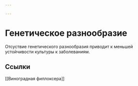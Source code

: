 ```yaml
---

---
```

# Генетическое разнообразие
Отсуствие генетического разнообразия приводит к меньшей устойчивости культуры к заболеваниям.

## Ссылки
[[Виноградная филлоксера]]